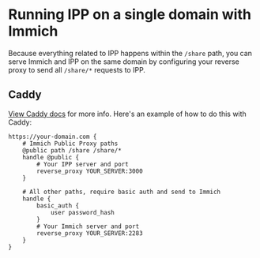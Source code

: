 # Running IPP on a single domain with Immich

Because everything related to IPP happens within the `/share` path,
you can serve Immich and IPP on the same domain by configuring your reverse
proxy to send all `/share/*` requests to IPP.

## Caddy

[View Caddy docs](https://caddyserver.com/docs/caddyfile/directives/basic_auth) for more info. Here's an example of how to do this with Caddy:

```
https://your-domain.com {
    # Immich Public Proxy paths
    @public path /share /share/*
    handle @public {
        # Your IPP server and port
        reverse_proxy YOUR_SERVER:3000
    }
    
    # All other paths, require basic auth and send to Immich
    handle {
        basic_auth {
            user password_hash
        }
        # Your Immich server and port
        reverse_proxy YOUR_SERVER:2283
    }
}
```
